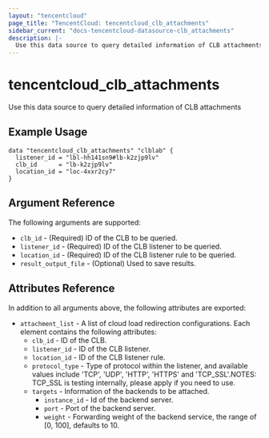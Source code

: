 ```yaml
---
layout: "tencentcloud"
page_title: "TencentCloud: tencentcloud_clb_attachments"
sidebar_current: "docs-tencentcloud-datasource-clb_attachments"
description: |-
  Use this data source to query detailed information of CLB attachments
---
```


# tencentcloud_clb_attachments

Use this data source to query detailed information of CLB attachments

## Example Usage

```hcl
data "tencentcloud_clb_attachments" "clblab" {
  listener_id = "lbl-hh141sn9#lb-k2zjp9lv"
  clb_id      = "lb-k2zjp9lv"
  location_id = "loc-4xxr2cy7"
}
```

## Argument Reference

The following arguments are supported:

* `clb_id` - (Required) ID of the CLB to be queried.
* `listener_id` - (Required) ID of the CLB listener to be queried.
* `location_id` - (Required) ID of the CLB listener rule to be queried.
* `result_output_file` - (Optional) Used to save results.

## Attributes Reference

In addition to all arguments above, the following attributes are exported:

* `attachment_list` - A list of cloud load redirection configurations. Each element contains the following attributes:
  * `clb_id` - ID of the CLB.
  * `listener_id` - ID of the CLB listener.
  * `location_id` - ID of the CLB listener rule.
  * `protocol_type` - Type of protocol within the listener, and available values include 'TCP', 'UDP', 'HTTP', 'HTTPS' and 'TCP_SSL'.NOTES: TCP_SSL is testing internally, please apply if you need to use.
  * `targets` - Information of the backends to be attached.
    * `instance_id` - Id of the backend server.
    * `port` - Port of the backend server.
    * `weight` -  Forwarding weight of the backend service, the range of [0, 100], defaults to 10.


